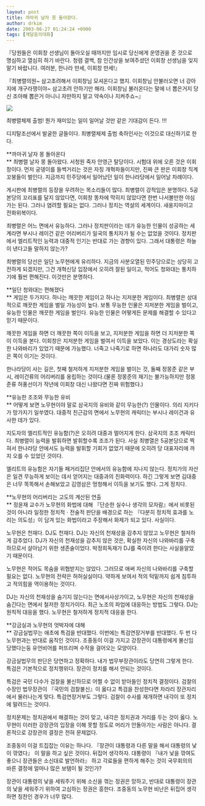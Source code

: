 ```yaml
---
layout: post
title: 까마귀 날자 몽 돌아왔다.
author: drkim
date: 2003-06-27 01:24:24 +0900
tags: [깨달음의대화]
---
```

『당원들은 이회창 선생님이 돌아오실 때까지만 임시로 당신에게 운영권을 준 것으로 명심하고 열심히 하기 바란다. 청렴 결백, 참 인간상을 보여주셨던 이회창 선생님을 잊지 말기 바랍니다. 여러분, 한나라 만세, 이회창 만세!』

『최병렬의원~ 삼고초려해서 이회창님 모셔온다고 했지. 이회창님 안불러오면 너 강아지에 개구라쟁이야~ 삼고초려 안하기만 해라. 이회창님 불러온다는 말에 너 뽑은거지 당신 조아해 뽑은거 아니니 자만하지 말고 약속이나 지켜주쇼~』


  ![](http://drkimz.com/technote/board/private/upimg/1056683417.JPG)


  최병렬체제 출범! 뭔가 재미있는 일이 일어날 것만 같은 기대감이 든다. !!!


디지탈조선에서 발굴한 글들이다. 최병렬체제 출범 축하인사는 이것으로 대신하기로 한다. 

**까마귀 날자 몽 돌아온다  
** 최병렬 날자 몽 돌아왔다. 서청원 죽자 안영근 탈당이다. 시험대 위에 오른 것은 이회창이다. 먼저 궁뎅이를 들썩거리는 것은 자칭 개혁파들이지만, 진짜 큰 판은 이회창 직계 꼬붕들이 벌인다. 지금까지 민주당에서 일어났던 일이 한나라당에서 일어날 차례이다. 

게시판에 최병렬의 등장을 우려하는 목소리들이 많다. 최병렬이 강적임은 분명하다. 5공본당의 꼬리표를 달지 않았다면, 이회창 똥차에 막히지 않았다면 한번 나서볼만한 야심가는 된다. 그러나 염려할 필요는 없다. 그러나 정치는 역설의 세계이다. 새옹지마이고 전화위복이다. 

최병렬은 어느 면에서 유능하다. 그러나 정치판이라는 데가 유능한 인물이 성공하는 세계라면 부시나 레이건 같은 어리버리가 일국의 통치자가 될 수는 없었을 것이다. 정치판에서 엘리트적인 능력과 대중적 인기는 반대로 가는 경향이 있다. 그래서 대통령은 하늘이 낸다고들 말하지 않는가?

최병렬의 당선은 일단 노무현에게 유리하다. 지금의 사분오열된 민주당으로는 상당히 고전하게 되겠지만, 그건 개혁신당 입장에서 오히려 잘된 일이고, 적어도 청와대는 통치하기에 훨씬 편해진다. 이것만은 분명하다. 

**일단 청와대는 편해졌다  
** 게임은 두가지다. 하나는 깨끗한 게임이고 하나는 지저분한 게임이다. 최병렬은 상대적으로 깨끗한 게임을 벌일 가능성이 높다. 보통 무능한 인물은 지저분한 게임을 벌이고, 유능한 인물은 깨끗한 게임을 벌인다. 유능한 인물은 어떻게든 문제를 해결할 수 있다고 믿기 때문이다. 

깨끗한 게임을 하면 더 깨끗한 쪽이 이득을 보고, 지저분한 게임을 하면 더 지저분한 쪽이 이득을 본다. 이회창은 지저분한 게임을 벌여서 이득을 보았다. 이는 경상도라는 확실한 나와바리가 있었기 때문에 가능했다. 너죽고 나죽기로 하면 하나라도 대가리 숫자 많은 쪽이 이기는 것이다. 

한나라당이 사는 길은, 첫째 철저하게 지저분한 게임을 벌이는 것, 둘째 정몽준 같은 부시, 레이건류의 어리버리를 옹립하는 것이다.(물론 정몽준의 재기는 불가능하지만 정몽준류 허풍선이가 작년에 이회창 대신 나왔다면 진짜 위험했다.)

**유능한 조조와 무능한 유비  
** 어떻게 보면 노무현이야 말로 삼국지의 유비와 같이 무능한(?) 인물이다. 의리 지키다가 망가지기 일쑤였다. 대중적 친근감의 면에서 노무현의 캐릭터는 부시나 레이건과 유사한 데가 있다. 

지도자의 엘리트적인 유능함(?)은 오히려 대중과 멀어지게 한다. 삼국지의 조조 캐릭터다. 최병렬이 능력을 발휘하면 발휘할수록 조조가 된다. 사실 최병열은 5공본당으로 찍혀서 한나라당 안에서도 능력을 발휘할 기회가 없었기 때문에 오히려 당 대표자리에 까지 오를 수 있었던 것이다. 

엘리트의 유능함은 자기들 패거리집단 안에서의 유능함에 지나지 않는다. 정치가의 자산은 일견 무능하게 보이는 데서 얻어지는 대중과의 친화력이다. 하긴 그렇게 보면 김대중은 너무 똑똑해서 손해보았고 김영삼은 멍청해서 이득을 보기도 했다. 그게 정치다. 

**노무현의 어리버리는 고도의 계산된 연출  
** 정윤재 교수가 노무현의 화법에 대해 『단순한 실수나 생각의 모자람』에서 비롯된 것이 아니라 일정한 정치적ㆍ전술적 판단을 배경으로 하는 『다분히 정치적 효과를 노리는 의도성』이 담겨 있는 화법이라고 주장해서 화제가 되고 있다. 사실이다. 

노무현은 천재다. DJ도 천재다. DJ는 자신의 천재성을 감추지 않았고 노무현은 철저하게 감추었다. DJ가 자신의 천재성을 감추지 않은 것은, 확실한 자신의 나와바리를 구축하므로서 살아남기 위한 생존술이었다. 박정희독재가 DJ를 죽이려 한다는 사실을알았기 때문이다. 

노무현은 적어도 목숨을 위협받지는 않았다. 그러므로 애써 자신의 나와바리를 구축할 필요는 없다. 노무현의 전략은 허허실실이다. 약하게 보여서 적의 턱밑까지 쉽게 침투하고 적의힘을 역이용하는 것이다. 

DJ는 자신의 천재성을 숨기지 않는다는 면에서사상가이고, 노무현은 자신의 천재성을 숨긴다는 면에서 철저한 정치가이다. 최근 노조의 파업에 대응하는 방법도 그렇다. DJ는 원칙적 대응을 했다. 노무현은 철저하게 정치적 대응을 한다. 

**강금실과 노무현의 엇박자에 대해  
** 강금실법무는 애초에 특검을 반대했다. 이번에는 특검연장거부를 반대했다. 두 번 다 노무현과는 반대로 움직인 것이다. 조중동이 이걸 가지고 강장관이 대통령에게 불신임 당했다는둥 유언비어를 퍼뜨리며 수작을 걸어오는 모양이다. 

강금실법무의 판단은 당연하고 정확하다. 내가 법무부장관이라도 당연히 그렇게 한다. 특검은 기본적으로 정치행위다. 장관이 정치를 해서 안되는 것이다. 

특검은 국민 다수가 검찰을 불신하므로 어쩔 수 없이 받아들인 정치적 결정이다. 검찰의 수장인 법무장관이 『국민의 검찰불신』이 옳다고 특검을 찬성한다면 차라리 장관자리에서 물러나는게 맞다. 특검연장거부도 그렇다. 검찰이 수사를 재개하면 내각이 또 정치에 말려드는 것이다. 

정치문제는 정치권에서 해결하는 것이 맞고, 내각은 정치권과 거리를 두는 것이 옳다. 노무현이 이러한 강장관의 입장을 이해 못할 정도로 머리가 안돌아가는 사람은 아니다. 결론적으로 강장관의 결정은 전혀 문제없다. 

조중동이 이걸 트집잡는 이유는 하나다. 『장관이 대통령과 다른 말을 해서 대통령의 낯이 깎였다』 이 말을 하고 싶은 것이다. 뒤집어 생각하자. 대통령이 『내가 낯을 깎여도 좋으니 장관들은 소신대로 발언하라』 하고 각료들을 편하게 해주는 것이 국무회의의 바른 결정에 얼마나 많은 보탬이 될 것인가? 

장관이 대통령의 낯을 세워주기 위해 소신을 꺾는 정권은 망하고, 반대로 대통령이 장관의 낯을 세워주기 위하여 고심하는 정권은 흥한다. 조중동의 노무현 비난은 뒤집어 생각하면 칭찬인 경우가 너무 많다.
